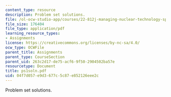 ```yaml
---
content_type: resource
description: Problem set solutions.
file: /ol-ocw-studio-app/courses/22-812j-managing-nuclear-technology-spring-2004/04f7d057e9d3677c5c87e852126eee2c_ps1soln.pdf
file_size: 176404
file_type: application/pdf
learning_resource_types:
- Assignments
license: https://creativecommons.org/licenses/by-nc-sa/4.0/
ocw_type: OCWFile
parent_title: Assignments
parent_type: CourseSection
parent_uid: 263c2d17-de75-acf6-9f50-2904502ba57e
resourcetype: Document
title: ps1soln.pdf
uid: 04f7d057-e9d3-677c-5c87-e852126eee2c
---
```

Problem set solutions.